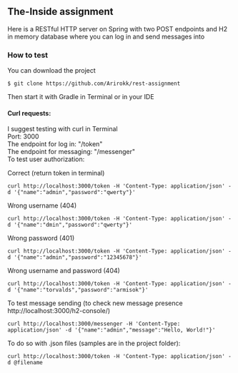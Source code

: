 ## The-Inside assignment
Here is a RESTful HTTP server on Spring with two POST endpoints and H2 in memory database where you can log in and send messages into

### How to test
You can download the project
```
$ git clone https://github.com/Arirokk/rest-assignment
```
Then start it with Gradle in Terminal or in your IDE
#### Curl requests:
I suggest testing with curl in Terminal  
Port: 3000  
The endpoint for log in: "/token"  
The endpoint for messaging: "/messenger"  
To test user authorization:  

Correct (return token in terminal)
```
curl http://localhost:3000/token -H 'Content-Type: application/json' -d '{"name":"admin","password":"qwerty"}'
```
Wrong username (404)
```
curl http://localhost:3000/token -H 'Content-Type: application/json' -d '{"name":"dmin","password":"qwerty"}'
```
Wrong password (401)
```
curl http://localhost:3000/token -H 'Content-Type: application/json' -d '{"name":"admin","password":"12345678"}'
```
Wrong username and password (404)
```
curl http://localhost:3000/token -H 'Content-Type: application/json' -d '{"name":"torvalds","password":"armisok"}'
```
To test message sending (to check new message presence http://localhost:3000/h2-console/)
```
curl http://localhost:3000/messenger -H 'Content-Type: application/json' -d '{"name":"admin","message":"Hello, World!"}'
```
To do so with .json files (samples are in the project folder):
```
curl http://localhost:3000/token -H 'Content-Type: application/json' -d @filename
```